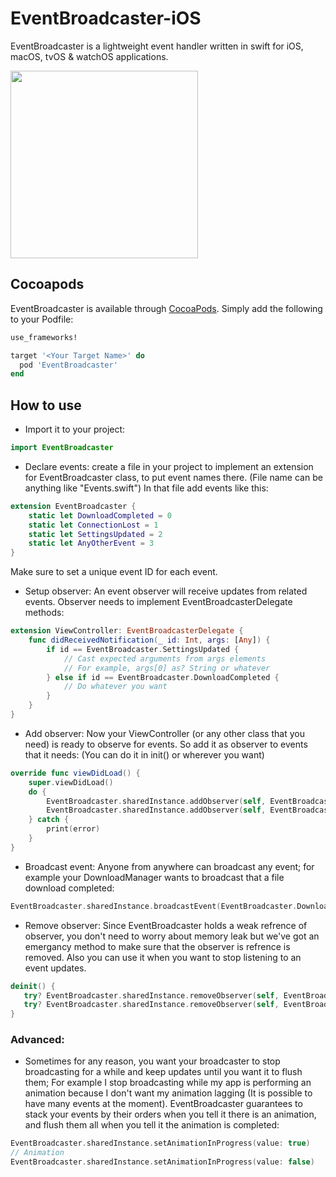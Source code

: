 # EventBroadcaster-iOS
EventBroadcaster is a lightweight event handler written in swift for iOS, macOS, tvOS &amp; watchOS applications.

<img src="https://d29fhpw069ctt2.cloudfront.net/icon/image/120390/preview.svg?raw" width="300">

## Cocoapods
EventBroadcaster is available through [CocoaPods](http://cocoapods.org). Simply add the following to your Podfile:

```ruby
use_frameworks!

target '<Your Target Name>' do
  pod 'EventBroadcaster'
end
```

## How to use

* Import it to your project:
```swift
import EventBroadcaster
```

* Declare events: create a file in your project to implement an extension for EventBroadcaster class, to put event names there. (File name can be anything like "Events.swift")
In that file add events like this:
```swift
extension EventBroadcaster {
    static let DownloadCompleted = 0
    static let ConnectionLost = 1
    static let SettingsUpdated = 2
    static let AnyOtherEvent = 3
}
```
Make sure to set a unique event ID for each event.

* Setup observer: An event observer will receive updates from related events. Observer needs to implement EventBroadcasterDelegate methods:
```swift
extension ViewController: EventBroadcasterDelegate {
    func didReceivedNotification(_ id: Int, args: [Any]) {
        if id == EventBroadcaster.SettingsUpdated {
            // Cast expected arguments from args elements
            // For example, args[0] as? String or whatever
        } else if id == EventBroadcaster.DownloadCompleted {
            // Do whatever you want
        }
    }
}
```
* Add observer:
Now your ViewController (or any other class that you need) is ready to observe for events. So add it as observer to events that it needs: (You can do it in init() or wherever you want)
```swift
override func viewDidLoad() {
    super.viewDidLoad()
    do {
        EventBroadcaster.sharedInstance.addObserver(self, EventBroadcaster.SettingsUpdated)
        EventBroadcaster.sharedInstance.addObserver(self, EventBroadcaster.DownloadCompleted)
    } catch {
        print(error)
    }
}
```
* Broadcast event: Anyone from anywhere can broadcast any event; for example your DownloadManager wants to broadcast that a file download completed:
```swift
EventBroadcaster.sharedInstance.broadcastEvent(EventBroadcaster.DownloadCompleted, [fileID, fileSize])
```
 * Remove observer: Since EventBroadcaster holds a weak refrence of observer, you don't need to worry about memory leak but we've got an emergancy method to make sure that the observer is refrence is removed. Also you can use it when you want to stop listening to an event updates.
 ```swift
deinit() {
    try? EventBroadcaster.sharedInstance.removeObserver(self, EventBroadcaster.SettingsUpdated)
    try? EventBroadcaster.sharedInstance.removeObserver(self, EventBroadcaster.DownloadCompleted)
}
```

### Advanced:
* Sometimes for any reason, you want your broadcaster to stop broadcasting for a while and keep updates until you want it to flush them; For example I stop broadcasting while my app is performing an animation because I don't want my animation lagging (It is possible to have many events at the moment). EventBroadcaster guarantees to stack your events by their orders when you tell it there is an animation, and flush them all when you tell it the animation is completed:
```swift
EventBroadcaster.sharedInstance.setAnimationInProgress(value: true)
// Animation
EventBroadcaster.sharedInstance.setAnimationInProgress(value: false)
```
